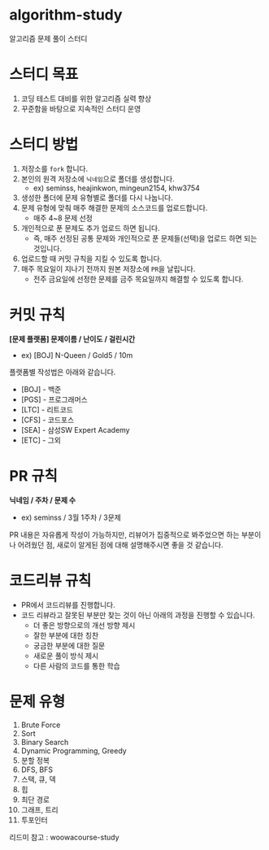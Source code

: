 # algorithm-study

알고리즘 문제 풀이 스터디

# 스터디 목표

1. 코딩 테스트 대비를 위한 알고리즘 실력 향상
2. 꾸준함을 바탕으로 지속적인 스터디 운영

# 스터디 방법

1. 저장소를 `fork` 합니다.
2. 본인의 원격 저장소에 `닉네임`으로 폴더를 생성합니다.
    - ex) seminss, heajinkwon, mingeun2154, khw3754
3. 생성한 폴더에 문제 유형별로 폴더를 다시 나눕니다.
4. 문제 유형에 맞춰 매주 해결한 문제의 소스코드를 업로드합니다.
    - 매주 4~8 문제 선정
5. 개인적으로 푼 문제도 추가 업로드 하면 됩니다.
    - 즉, 매주 선정된 공통 문제와 개인적으로 푼 문제들(선택)을 업로드 하면 되는 것입니다.
6. 업로드할 때 커밋 규칙을 지킬 수 있도록 합니다.
7. 매주 목요일이 지나기 전까지 원본 저장소에 `PR`을 날립니다.
    - 전주 금요일에 선정한 문제를 금주 목요일까지 해결할 수 있도록 합니다.


# 커밋 규칙

**[문제 플랫폼] 문제이름 / 난이도 / 걸린시간**

- ex) [BOJ] N-Queen / Gold5 / 10m

플랫폼별 작성법은 아래와 같습니다.

- [BOJ] - 백준
- [PGS] - 프로그래머스
- [LTC] - 리트코드
- [CFS] - 코드포스
- [SEA] - 삼성SW Expert Academy
- [ETC] - 그외

# PR 규칙

**닉네임 / 주차 / 문제 수**

- ex) seminss / 3월 1주차 / 3문제

PR 내용은 자유롭게 작성이 가능하지만, 리뷰어가 집중적으로 봐주었으면 하는 부분이나 어려웠던 점, 새로이 알게된 점에 대해 설명해주시면 좋을 것 같습니다.

# 코드리뷰 규칙

- PR에서 코드리뷰를 진행합니다.
- 코드 리뷰라고 잘못된 부분만 찾는 것이 아닌 아래의 과정을 진행할 수 있습니다.
    - 더 좋은 방향으로의 개선 방향 제시
    - 잘한 부분에 대한 칭찬
    - 궁금한 부분에 대한 질문
    - 새로운 풀이 방식 제시
    - 다른 사람의 코드를 통한 학습

# 문제 유형

1. Brute Force
2. Sort
3. Binary Search
4. Dynamic Programming, Greedy
5. 분할 정복
6. DFS, BFS
7. 스택, 큐, 덱
8. 힙
9. 최단 경로
10. 그래프, 트리
11. 투포인터


리드미 참고 : woowacourse-study
